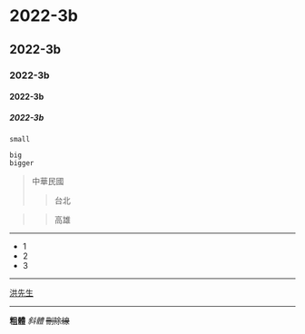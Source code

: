 # 2022-3b
## 2022-3b
### 2022-3b
#### 2022-3b
##### 2022-3b

`small`

```
big
bigger
```

>中華民國
>>台北

>>高雄
***

* 1
* 2
* 3
---
[洪先生](https://github.com/jinHung2201/2022-3B/blob/main/README.md)
___
**粗體**
*斜體*
~~刪除線~~

